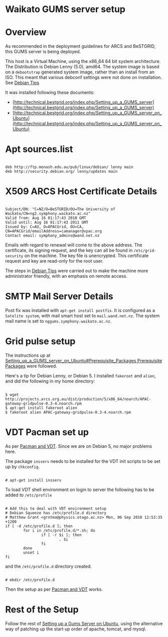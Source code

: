 # Waikato GUMS server setup

# Overview

As recommended in the deployment guidelines for ARCS and BeSTGRID, this GUMS server is being deployed.

This host is a Virtual Machine, using the x86_64 64 bit system architecture.  The Distribution is Debian Lenny (5.0), amd64.  The system image is based on a `debootstrap` generated system image, rather than an install from an ISO.  This meant that various debconf settings were not done on installation.  See [Debian Tips](/wiki/spaces/BeSTGRID/pages/3818228765)

It was installed following these documents:

- [http://technical.bestgrid.org/index.php/Setting_up_a_GUMS_server](http://technical.bestgrid.org/index.php/Setting_up_a_GUMS_server)
- [http://technical.bestgrid.org/index.php/Setting_up_a_GUMS_server_on_Ubuntu](http://technical.bestgrid.org/index.php/Setting_up_a_GUMS_server_on_Ubuntu)

# Apt sources.list

``` 

deb http://ftp.monash.edu.au/pub/linux/debian/ lenny main
deb http://security.debian.org/ lenny/updates main

```

# X509 ARCS Host Certificate Details

``` 

Subject/DN: "C=NZ/O=BeSTGRID/OU=The University of Waikato/CN=ng2.symphony.waikato.ac.nz"
Valid from: Aug 16 01:17:43 2010 GMT
Valid until: Aug 16 01:17:43 2011 GMT
Issued by: C=AU, O=APACGrid, OU=CA, CN=APACGrid/emailAddress=camanager@vpac.org
Contact email: symphony_admins@wand.net.nz

```

Emails with regard to renewal will come to the above address.  The certificate, its signing request, and the key can all be found in `/etc/grid-security` on the machine.  The key file is unencrypted. This certificate request and key are read-only for the root user.

The steps in [Debian Tips](/wiki/spaces/BeSTGRID/pages/3818228765) were carried out to make the machine more administrator friendly, with an emphasis on remote access.

# SMTP Mail Server Details

Post fix was installed with `apt-get install postfix`.  It is configured as a `Satelite system`, with mail smart host set to `mail.wand.net.nz`.  The system mail name is set to `nggums.symphony.waikato.ac.nz`.

# Grid pulse setup

The instructions up at [Setting_up_a_GUMS_server_on_Ubuntu#Prerequisite_Packages Prerequisite Packages](setting-up-a-gums-server-on-ubuntu.md) were followed.

Here's a tip for Debian Lenny, or Debian 5. I installed `fakeroot` and `alien`, and did the following in my home directory:

``` 

$ wget http://projects.arcs.org.au/dist/production/5/x86_64/noarch/APAC-gateway-gridpulse-0.3-4.noarch.rpm
$ apt-get install fakeroot alien
$ fakeroot alien APAC-gateway-gridpulse-0.3-4.noarch.rpm

```

# VDT Pacman set up

As per [Pacman and VDT](http://technical.bestgrid.org/index.php/Setting_up_a_GUMS_server_on_Ubuntu#Pacman_and_VDT). Since we are on Debian 5, no major problems here.

The package `insserv` needs to be installed for the VDT init scripts to be set up by `chkconfig`.

``` 

# apt-get install insserv

```

To load VDT shell environment on login to server the following has to be added to `/etc/profile`

``` 

# Add this to deal with VDT environment setup
# Debian Squeeze has /etc/profile.d directory
# Matthew Grant <grntma@physics.otago.ac.nz> Mon, 06 Sep 2010 12:53:35 +1200
if [ -d /etc/profile.d ]; then
        for i in /etc/profile.d/*.sh; do
                if [ -r $i ]; then
                        . $i
                fi
        done
        unset i
fi

```

and the `/etc/profile.d` directory created.

``` 

# mkdir /etc/profile.d

```

Then the setup as per [Pacman and VDT](http://technical.bestgrid.org/index.php/Setting_up_a_GUMS_server_on_Ubuntu#Pacman_and_VDT) works.

# Rest of the Setup

Follow the rest of [Setting up a Gums Server on Ubuntu](http://technical.bestgrid.org/index.php/Setting_up_a_GUMS_server_on_Ubuntu#Configure_VDT_certificate_distribution), using the alternative way of patching up the start up order of apache, tomcat, and mysql.
